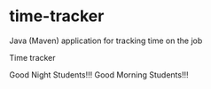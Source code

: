 # time-tracker
Java (Maven) application for tracking time on the job

Time tracker

Good Night Students!!!
Good Morning Students!!!
